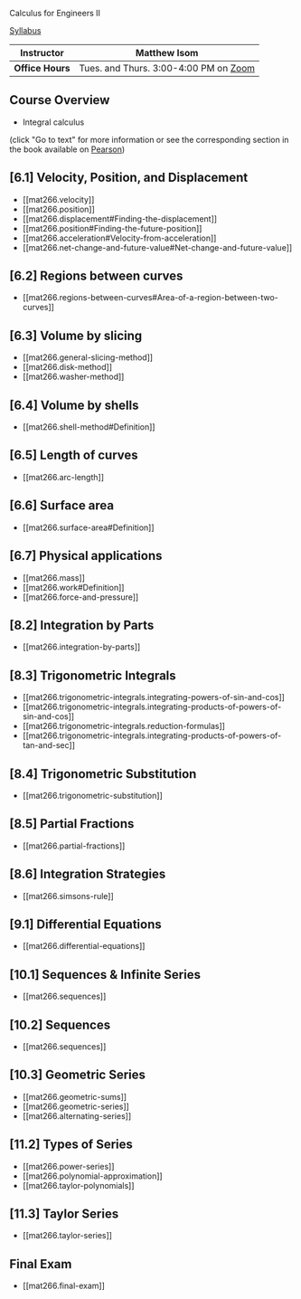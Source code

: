 
Calculus for Engineers II

[Syllabus](assets/mat266_syllabus.pdf)

| Instructor       | Matthew Isom                                                              |
| ---------------- | ------------------------------------------------------------------------- |
| **Office Hours** | Tues. and Thurs. 3:00-4:00 PM on [Zoom](https://asu.zoom.us/j/3082246524) |

## Course Overview

- Integral calculus

(click "Go to text" for more information or see the corresponding section in the book available on [Pearson](https://canvas.asu.edu/courses/107500/external_tools/171283))

## [6.1] Velocity, Position, and Displacement

- [[mat266.velocity]]
- [[mat266.position]]
- [[mat266.displacement#Finding-the-displacement]]
- [[mat266.position#Finding-the-future-position]]
- [[mat266.acceleration#Velocity-from-acceleration]]
- [[mat266.net-change-and-future-value#Net-change-and-future-value]]

## [6.2] Regions between curves

- [[mat266.regions-between-curves#Area-of-a-region-between-two-curves]]

## [6.3] Volume by slicing

- [[mat266.general-slicing-method]]
- [[mat266.disk-method]]
- [[mat266.washer-method]]

## [6.4] Volume by shells

- [[mat266.shell-method#Definition]]

## [6.5] Length of curves

- [[mat266.arc-length]]

## [6.6] Surface area

- [[mat266.surface-area#Definition]]

## [6.7] Physical applications

- [[mat266.mass]]
- [[mat266.work#Definition]]
- [[mat266.force-and-pressure]]

## [8.2] Integration by Parts

- [[mat266.integration-by-parts]]

## [8.3] Trigonometric Integrals

- [[mat266.trigonometric-integrals.integrating-powers-of-sin-and-cos]]
- [[mat266.trigonometric-integrals.integrating-products-of-powers-of-sin-and-cos]]
- [[mat266.trigonometric-integrals.reduction-formulas]]
- [[mat266.trigonometric-integrals.integrating-products-of-powers-of-tan-and-sec]]

## [8.4] Trigonometric Substitution

- [[mat266.trigonometric-substitution]]

## [8.5] Partial Fractions

- [[mat266.partial-fractions]]

## [8.6] Integration Strategies

- [[mat266.simsons-rule]]

## [9.1] Differential Equations

- [[mat266.differential-equations]]

## [10.1] Sequences & Infinite Series

- [[mat266.sequences]]

## [10.2] Sequences

- [[mat266.sequences]]

## [10.3] Geometric Series

- [[mat266.geometric-sums]]
- [[mat266.geometric-series]]
- [[mat266.alternating-series]]

## [11.2] Types of Series

- [[mat266.power-series]]
- [[mat266.polynomial-approximation]]
- [[mat266.taylor-polynomials]]

## [11.3] Taylor Series

- [[mat266.taylor-series]]

## Final Exam

- [[mat266.final-exam]]